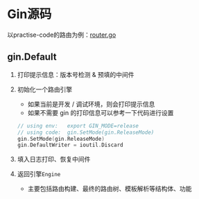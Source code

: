 # Gin源码
以practise-code的路由为例：[router.go](../practise-code/router/router.go)

## gin.Default
1. 打印提示信息：版本号检测 & 预填的中间件

2. 初始化一个路由引擎
   - 如果当前是开发 / 调试环境，则会打印提示信息
   - 如果不需要 gin 的打印信息可以参考一下代码进行设置
    ```go
    // using env:	export GIN_MODE=release
    // using code:	gin.SetMode(gin.ReleaseMode)
    gin.SetMode(gin.ReleaseMode)
    gin.DefaultWriter = ioutil.Discard
    ```
3. 填入日志打印、恢复中间件

4. 返回引擎`Engine`
   - 主要包括路由构建、最终的路由树、模板解析等结构体、功能
   
## 
